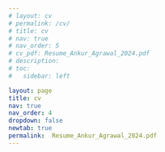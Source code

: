 ```yaml
---
# layout: cv
# permalink: /cv/
# title: cv
# nav: true
# nav_order: 5
# cv_pdf: Resume_Ankur_Agrawal_2024.pdf
# description:
# toc:
#   sidebar: left

layout: page
title: cv
nav: true
nav_order: 4
dropdown: false
newtab: true
permalink:  Resume_Ankur_Agrawal_2024.pdf
---
```

